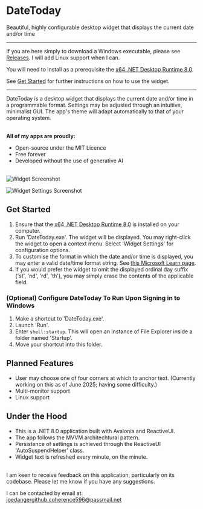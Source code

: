 # DateToday
Beautiful, highly configurable desktop widget that displays the current date and/or time

---

If you are here simply to download a Windows executable, please see [Releases](https://github.com/JosiahDanger/DateToday/releases/). I will add Linux support when I can.

You will need to install as a prerequisite the [x64 .NET Desktop Runtime 8.0](https://dotnet.microsoft.com/en-us/download/dotnet/8.0).

See [Get Started](https://github.com/JosiahDanger/DateToday/tree/master?tab=readme-ov-file#get-started) for further instructions on how to use the widget.
  
---

DateToday is a desktop widget that displays the current date and/or time in a programmable format. Settings may be adjusted through an intuitive, minimalist GUI. The app's theme will adapt automatically to that of your operating system.

\
**All of my apps are proudly:**
- Open-source under the MIT Licence
- Free forever
- Developed without the use of generative AI

\
![Widget Screenshot](https://github.com/user-attachments/assets/43626d79-c1b2-4a98-8f4c-03e79050b469)

![Widget Settings Screenshot](https://github.com/user-attachments/assets/23b8b084-291a-4eb9-a0f2-1eb2b60b651e)

## Get Started

1. Ensure that the [x64 .NET Desktop Runtime 8.0](https://dotnet.microsoft.com/en-us/download/dotnet/8.0) is installed on your computer.
2. Run 'DateToday.exe'. The widget will be displayed. You may right-click the widget to open a context menu. Select 'Widget Settings' for configuration options.
3. To customise the format in which the date and/or time is displayed, you may enter a valid date/time format string. See [this Microsoft Learn page](https://learn.microsoft.com/dotnet/standard/base-types/custom-date-and-time-format-strings).
4. If you would prefer the widget to omit the displayed ordinal day suffix ('st', 'nd', 'rd', 'th'), you may simply erase the contents of the applicable field.

### (Optional) Configure DateToday To Run Upon Signing in to Windows

1. Make a shortcut to 'DateToday.exe'.
2. Launch 'Run'.
3. Enter `shell:startup`. This will open an instance of File Explorer inside a folder named 'Startup'.
4. Move your shortcut into this folder.

## Planned Features
- User may choose one of four corners at which to anchor text. 
(Currently working on this as of June 2025; having some difficulty.)
- Multi-monitor support
- Linux support
    
## Under the Hood
- This is a .NET 8.0 application built with Avalonia and ReactiveUI.
- The app follows the MVVM architechtural pattern.
- Persistence of settings is achieved through the ReactiveUI 'AutoSuspendHelper' class.
- Widget text is refreshed every minute, on the minute.

\
I am keen to receive feedback on this application, particularly on its codebase. Please let me know if you have any suggestions.

I can be contacted by email at: joedangergithub.coherence596@passmail.net
